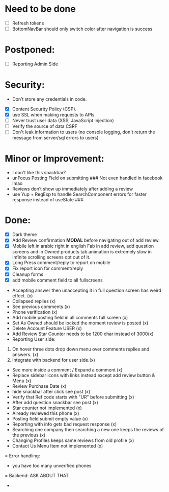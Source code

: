 # Need to be done

- [ ] Refresh tokens
- [ ] BottomNavBar should only switch color after navigation is success

# Postponed:

- [ ] Reporting Admin Side

# Security:

- Don’t store any credentials in code.
- [x] Content Security Policy (CSP).
- [x] use SSL when making requests to APIs.
- [ ] Never trust user data (XSS, JavaScript injection)
- [ ] Verify the source of data CSRF
- [ ] Don't leak information to users (no console logging, don't return the message from server/sql errors to users)

# Minor or Improvement:

- I don't like this snackbar?
- unFocus Posting Field on submitting ### Not even handled in facebook lmao
- Reviews don’t show up immediately after adding a review
- use Yup + RegExp to handle SearchComponent errors for faster response instead of useState ###

# Done:

- [x] Dark theme
- [x] Add Review confirmation <b>MODAL</b> before navigating out of add review.
- [x] Mobile left in arabic right in english Fab in add review, add question screens and in Owned products tab.animation is extremely slow in infinite scrolling screens opt out of it.
- [x] Long Press comment/reply to report on mobile
- [x] Fix report icon for comment/reply
- [x] Cleanup forms
- [x] add mobile comment field to all fullscreens
- Accepting answer then unaccepting it in full question screen has weird effect. (x)
- Collapsed replies (x)
- See previous comments (x)
- Phone verification (x)
- Add mobile posting field in all comments full screen (x)
- Set As Owned should be locked the moment review is posted (x)
- Delete Account Feature USER (x)
- Add Review Star Counter needs to be 1200 char instead of 3000(x)
- Reporting User side:

1. On hover three dots drop down menu over comments replies and answers. (x)
2. integrate with backend for user side.(x)

- See more inside a comment / Expand a comment (x)
- Replace sidebar icons with links instead except add review button & Menu (x)
- Review Purchase Date (x)
- hide snackbar after click see post (x)
- Verify that Ref code starts with "UR" before submitting (x)
- After add question snackbar see post (x)
- Star counter not implemented (x)
- Already reviewed this phone (x)
- Posting field submit empty value (x)
- Reporting with info gets bad request response (x)
- Searching one company then searching a new one keeps the reviews of the previous (x)
- Changing Profiles keeps same reviews from old profile (x)
- Contact Us Menu Item not implemented (x)

= Error handling:

- you have too many unverified phones

= Backend: ASK ABOUT THAT

-
